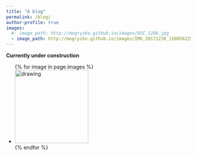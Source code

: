 ```yaml
---
title: "A blog"
permalink: /blog/
author-profile: true
images:
  #- image_path: http://mogryzko.github.io/images/DSC_1286.jpg
  - image_path: http://mogryzko.github.io/images/IMG_20171230_150856229_HDR.jpg
---
```


<link href="https://mogryzko.github.io/main.css" rel="stylesheet" />

<p> <strong> Currently under construction </strong> </p>


<ul class="photo-gallery">
  {% for image in page.images %}
    <li><img src="{{ image.image_path }}" alt="drawing" width = "200"/></li>
  {% endfor %}
</ul>






